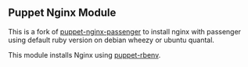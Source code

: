 ## Puppet Nginx Module

This is a fork of [puppet-nginx-passenger](https://github.com/jrabary/puppet-nginx-passenger) to install nginx with
passenger using default ruby version on debian wheezy or ubuntu quantal.

This module installs Nginx using [puppet-rbenv](https://github.com/alup/puppet-rbenv). 
